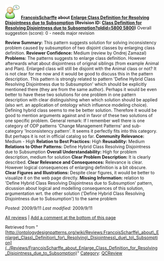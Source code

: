 [![](../images/thumb/2/29/Reviewer.png/48px-Reviewer.png)](../Image/Reviewer.png "Reviewer.png")
__[FrancoisScharffe](../User/FrancoisScharffe "User:FrancoisScharffe") about [Enlarge Class Definition for Resolving Disjointness due to Subsomption](../Submissions/Enlarge_Class_Definition_for_Resolving_Disjointness_due_to_Subsomption "Submissions:Enlarge Class Definition for Resolving Disjointness due to Subsomption") (Revision ID: [Class Definition for Resolving Disjointness due to Subsomption?oldid=5800 5800](../Submissions/Enlarge "http://ontologydesignpatterns.org/wiki/Submissions:Enlarge"))__
Overall suggestion (score): 0 - needs major revision




 __Review Summary:__ This pattern suggests solution for solving inconsistency problem caused by subsumption of two disjoint classes by enlarging class definition.
__Reviewer Confidence:__ Medium
(review by Ondrej Zamazal)
__Problems:__ The patterns suggests to enlarge class definition. However afterwards what about disjointness of original siblings (from example Animal and Plan). Enlarged class will still be disjoint with the Animal class or not? It is not clear for me now and it would be good to discuss this in the pattern description. This pattern is strongly related to pattern 'Define Hybrid Class Resolving Disjointness due to Subsumption' which should be explicitly mentioned there (they are from the same author). Perhaps it would be even better to have these two solutions for one problem in one pattern description with clear distinguishing when which solution should be applied (also wrt. an application of ontology which influence modeling choice). Defining hybrid class seems to me be better solution. Therefore it would be good to mention arguments against and in favor of these two solutions of one specific problem. General remark: If I remember well there is one category of ODP patterns 'Change Management Patterns' and sub-category 'Inconsistency pattern'. It seems it perfectly fits into this category. But perhaps it is not in official catalog so far.
__Community Relevance:__ Medium - High
__Relation to Best Practices:__ High
__Reusability:__ Medium
__Relations to Other Patterns:__ Define Hybrid Class Resolving Disjointness due to Subsumption
__Overall Understandability:__ High for problem description, medium for solution
__Clear Problem Description:__ It is clearly described.
__Clear Relevance and Consequences:__ Relevance is clear. However logical consequences of enlarging definition is a bit obscure.
__Clear Figures and Illustrations:__ Despite clear figures, it would be better to visualize it on the web page directly.
__Missing Information:__ relation to 'Define Hybrid Class Resolving Disjointness due to Subsumption' pattern, dicussion about logical and modelling consequences of this solution, argumentation wrt. the other solution ('Define Hybrid Class Resolving Disjointness due to Subsumption') to the same problem

_Posted:_ 2009/9/11 _Last modified:_ 2009/9/11



[All reviews](../Reviews/Main "Reviews:Main") | [Add a comment at the bottom of this page](index.php@title=Odp%253AAdd_comment&target=../Reviews/FrancoisScharffe_about_Enlarge_Class_Definition_for_Resolving_Disjointness_due_to_Subsomption#New_comment "http://ontologydesignpatterns.org/wiki/index.php?title=Odp:Add_comment&target=Reviews:FrancoisScharffe_about_Enlarge_Class_Definition_for_Resolving_Disjointness_due_to_Subsomption#New_comment")


Retrieved from "[http://ontologydesignpatterns.org/wiki/Reviews:FrancoisScharffe\_about\_Enlarge\_Class\_Definition\_for\_Resolving\_Disjointness\_due\_to\_Subsomption](../Reviews/FrancoisScharffe_about_Enlarge_Class_Definition_for_Resolving_Disjointness_due_to_Subsomption)"
 [Category](http://ontologydesignpatterns.org/wiki/Special:Categories "Special:Categories"): [QCReview](../Category/QCReview "Category:QCReview")